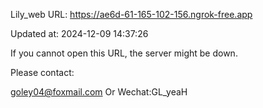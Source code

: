 Lily_web URL: https://ae6d-61-165-102-156.ngrok-free.app

Updated at: 2024-12-09 14:37:26

If you cannot open this URL, the server might be down.

Please contact: 

goley04@foxmail.com Or Wechat:GL_yeaH